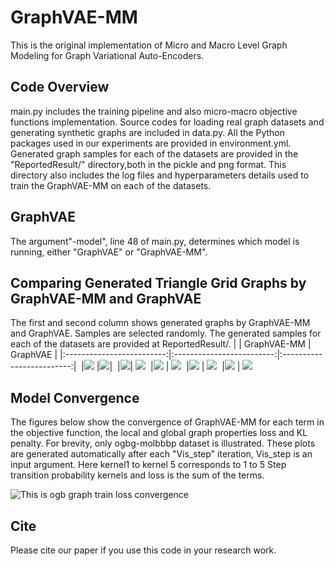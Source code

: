 # GraphVAE-MM
This is the original implementation of Micro and Macro Level Graph Modeling for Graph Variational Auto-Encoders.

## Code Overview
main.py includes the training pipeline and also micro-macro objective functions implementation. Source codes for loading real graph datasets and generating synthetic graphs are included in data.py. All the Python packages used in our experiments are provided in environment.yml. Generated graph samples for each of the datasets are provided in the "ReportedResult/" directory,both in the pickle and png format. This directory also includes the log files and hyperparameters details used to train the GraphVAE-MM on each of the datasets.

## GraphVAE
The argument"-model", line 48 of main.py, determines which model is running, either "GraphVAE" or "GraphVAE-MM".

## Comparing Generated **Triangle Grid** Graphs by GraphVAE-MM and GraphVAE
The first and second column shows generated graphs by GraphVAE-MM and GraphVAE. Samples are selected randomly. The generated samples for each of the datasets are provided at ReportedResult/.
| | GraphVAE-MM             |  GraphVAE |
|:-------------------------:|:-------------------------:|:-------------------------:|
![]() |![](https://github.com/kiarashza/GraphVAE-MM/blob/master/ReportedResult/MMD_AvePool_FC_triangular_grid_graphGeneration_KernelAugmentedWithTotalNumberOfTrianglesBFSTrue200001652199375.4136705/01710triangular_grid_ConnectedComponnents.png) |![](https://github.com/kiarashza/GraphVAE-MM/blob/master/ReportedResult/MMD_AvePool_FC_triangular_grid_graphGeneration_kipfBFSTrue200001651972897.5996404/121500triangular_grid_ConnectedComponnents.png)|
![]() |![](https://github.com/kiarashza/GraphVAE-MM/blob/master/ReportedResult/MMD_AvePool_FC_triangular_grid_graphGeneration_KernelAugmentedWithTotalNumberOfTrianglesBFSTrue200001652199375.4136705/01810triangular_grid_ConnectedComponnents.png)| ![](https://github.com/kiarashza/GraphVAE-MM/blob/master/ReportedResult/MMD_AvePool_FC_triangular_grid_graphGeneration_kipfBFSTrue200001651972897.5996404/01810triangular_grid_ConnectedComponnents.png)
![]() |![](https://github.com/kiarashza/GraphVAE-MM/blob/master/ReportedResult/MMD_AvePool_FC_triangular_grid_graphGeneration_KernelAugmentedWithTotalNumberOfTrianglesBFSTrue200001652199375.4136705/12720triangular_grid_ConnectedComponnents.png) | ![](https://github.com/kiarashza/GraphVAE-MM/blob/master/ReportedResult/MMD_AvePool_FC_triangular_grid_graphGeneration_kipfBFSTrue200001651972897.5996404/101040triangular_grid_ConnectedComponnents.png)
![]() |![](https://github.com/GraphVAE-MM/GraphVAE-MM/blob/main/ReportedResult/MMD_AvePool_FC_triangular_grid_graphGeneration_KernelAugmentedWithTotalNumberOfTrianglesBFSTrue200001652199375.4136705/101040triangular_grid_ConnectedComponnents.png) | ![](https://github.com/kiarashza/GraphVAE-MM/blob/master/ReportedResultMMD_AvePool_FC_triangular_grid_graphGeneration_kipfBFSTrue200001651972897.5996404/101170triangular_grid_ConnectedComponnents.png)
![]() |![](https://github.com/kiarashza/GraphVAE-MM/blob/master/ReportedResult/MMD_AvePool_FC_triangular_grid_graphGeneration_KernelAugmentedWithTotalNumberOfTrianglesBFSTrue200001652199375.4136705/16910triangular_grid_ConnectedComponnents.png) | ![](https://github.com/kiarashza/GraphVAE-MM/blob/master/ReportedResult/MMD_AvePool_FC_triangular_grid_graphGeneration_kipfBFSTrue200001651972897.5996404/111020triangular_grid_ConnectedComponnents.png)


## Model Convergence
The figures below show the convergence of GraphVAE-MM for each term in the objective function,  the local and global graph properties loss and KL penalty. For brevity, only ogbg-molbbbp dataset is illustrated. These plots are generated automatically after each "Vis_step" iteration, Vis_step is an input argument. Here kernel1 to kernel 5 corresponds to 1 to 5 Step transition probability kernels and loss is the sum of the terms. 
<!-- ![This is triangle graph train loss convergence](https://github.com/kiarashza/GraphVAE-MM/blob/master/ReportedResult/MMD_AvePool_FC_triangular_grid_graphGeneration_KernelAugmentedWithTotalNumberOfTrianglesBFSTrue200001652199375.4136705/KernelVGAE_log_plot.png) -->
![This is ogb graph train loss convergence](https://github.com/kiarashza/GraphVAE-MM/blob/master/ReportedResult/MMD_AvePool_FC_ogbg-molbbbp_graphGeneration_KernelAugmentedWithTotalNumberOfTrianglesBFSTrue100001651544336.7176464/KernelVGAE_log_plot.png)



## Cite
Please cite our paper if you use this code in your research work.
